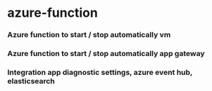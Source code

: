 # azure-function
### Azure function to start / stop automatically vm
### Azure function to start / stop automatically app gateway
### Integration app diagnostic settings, azure event hub, elasticsearch

